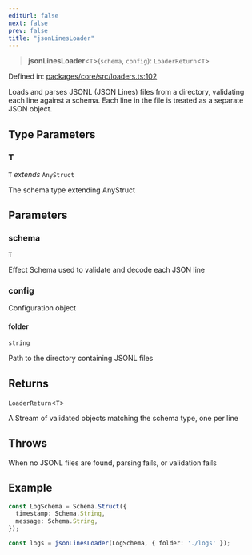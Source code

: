 ```yaml
---
editUrl: false
next: false
prev: false
title: "jsonLinesLoader"
---
```


> **jsonLinesLoader**\<`T`\>(`schema`, `config`): `LoaderReturn`\<`T`\>

Defined in: [packages/core/src/loaders.ts:102](https://github.com/bitswired/foldcms/blob/a5796744336f5646b8ccb4abf3c6d1334a83f443/packages/core/src/loaders.ts#L102)

Loads and parses JSONL (JSON Lines) files from a directory, validating each line against a schema.
Each line in the file is treated as a separate JSON object.

## Type Parameters

### T

`T` *extends* `AnyStruct`

The schema type extending AnyStruct

## Parameters

### schema

`T`

Effect Schema used to validate and decode each JSON line

### config

Configuration object

#### folder

`string`

Path to the directory containing JSONL files

## Returns

`LoaderReturn`\<`T`\>

A Stream of validated objects matching the schema type, one per line

## Throws

When no JSONL files are found, parsing fails, or validation fails

## Example

```typescript
const LogSchema = Schema.Struct({
  timestamp: Schema.String,
  message: Schema.String,
});

const logs = jsonLinesLoader(LogSchema, { folder: './logs' });
```
